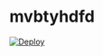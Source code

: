 # mvbtyhdfd
[![Deploy](https://www.herokucdn.com/deploy/button.png)](https://dashboard.heroku.com/new?template=https://github.com/xcvrtyuiub/mvbtyhdfd )
